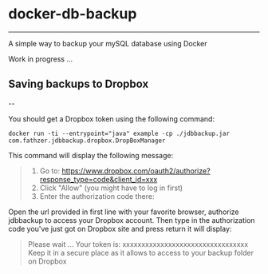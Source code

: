 # docker-db-backup
---
A simple way to backup your mySQL database using Docker

Work in progress ...

## Saving backups to Dropbox
--

You should get a Dropbox token using the following command:
```
docker run -ti --entrypoint="java" example -cp ./jdbbackup.jar com.fathzer.jdbbackup.dropbox.DropBoxManager
```
This command will display the following message:
>1. Go to: https://www.dropbox.com/oauth2/authorize?response_type=code&client_id=xxx
>2. Click "Allow" (you might have to log in first)
>3. Enter the authorization code there:

Open the url provided in first line with your favorite browser, authorize jdbbackup to access your Dropbox account.
Then type in the authorization code you've just got on Dropbox site and press return it will display:
>Please wait ...
>Your token is: xxxxxxxxxxxxxxxxxxxxxxxxxxxxxxxxx
>Keep it in a secure place as it allows to access to your backup folder on Dropbox

